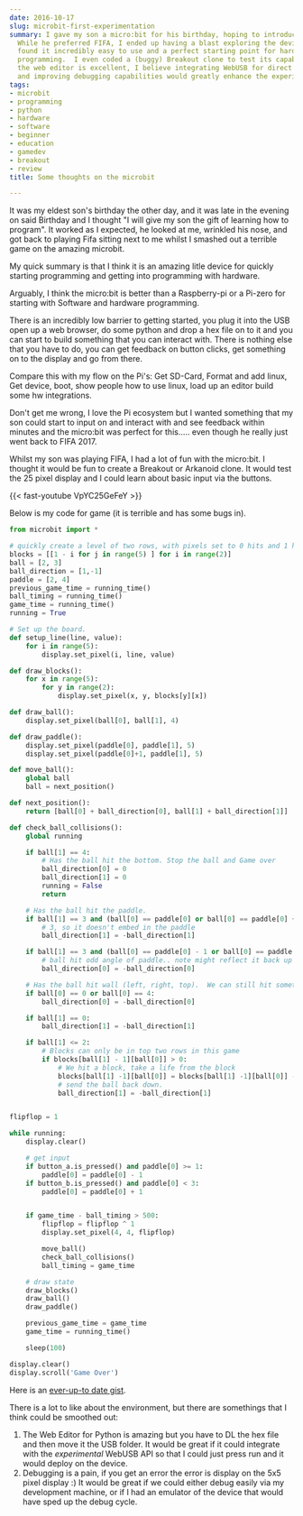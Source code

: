 ```yaml
---
date: 2016-10-17
slug: microbit-first-experimentation
summary: I gave my son a micro:bit for his birthday, hoping to introduce him to programming.
  While he preferred FIFA, I ended up having a blast exploring the device myself.  I
  found it incredibly easy to use and a perfect starting point for hardware and software
  programming.  I even coded a (buggy) Breakout clone to test its capabilities!  While
  the web editor is excellent, I believe integrating WebUSB for direct deployment
  and improving debugging capabilities would greatly enhance the experience.
tags:
- microbit
- programming
- python
- hardware
- software
- beginner
- education
- gamedev
- breakout
- review
title: Some thoughts on the microbit

---
```


It was my eldest son's birthday the other day, and it was late in the evening on
said Birthday and I thought "I will give my son the gift of learning how to
program". It worked as I expected, he looked at me, wrinkled his nose, and got
back to playing Fifa sitting next to me whilst I smashed out a terrible game on
the amazing microbit.

My quick summary is that I think it is an amazing litle device for quickly
starting programming and getting into programming with hardware.

Arguably, I think the micro:bit is better than a Raspberry-pi or a Pi-zero for
starting with Software and hardware programming.

There is an incredibly low barrier to getting started, you plug it into the USB
open up a web browser, do some python and drop a hex file on to it and you can
start to build something that you can interact with. There is nothing else that
you have to do, you can get feedback on button clicks, get something on to the
display and go from there.

Compare this with my flow on the Pi's: Get SD-Card, Format and add linux, Get
device, boot, show people how to use linux, load up an editor build some hw
integrations.

Don't get me wrong, I love the Pi ecosystem but I wanted something that my son
could start to input on and interact with and see feedback within minutes and
the micro:bit was perfect for this..... even though he really just went back
to FIFA 2017.

Whilst my son was playing FIFA, I had a lot of fun with the micro:bit. I thought
it would be fun to create a Breakout or Arkanoid clone.  It would test the 25
pixel display and I could learn about basic input via the buttons.

{{< fast-youtube VpYC25GeFeY >}}

Below is my code for game (it is terrible and has some bugs in).

```python
from microbit import *

# quickly create a level of two rows, with pixels set to 0 hits and 1 hits
blocks = [[1 - i for j in range(5) ] for i in range(2)]
ball = [2, 3]
ball_direction = [1,-1]
paddle = [2, 4]
previous_game_time = running_time()
ball_timing = running_time()
game_time = running_time()
running = True

# Set up the board.
def setup_line(line, value):
    for i in range(5):
        display.set_pixel(i, line, value)

def draw_blocks():
    for x in range(5):
        for y in range(2):
            display.set_pixel(x, y, blocks[y][x])

def draw_ball():
    display.set_pixel(ball[0], ball[1], 4)

def draw_paddle():
    display.set_pixel(paddle[0], paddle[1], 5)
    display.set_pixel(paddle[0]+1, paddle[1], 5)

def move_ball():
    global ball
    ball = next_position()

def next_position():
    return [ball[0] + ball_direction[0], ball[1] + ball_direction[1]]

def check_ball_collisions():
    global running

    if ball[1] == 4:
        # Has the ball hit the bottom. Stop the ball and Game over
        ball_direction[0] = 0
        ball_direction[1] = 0
        running = False
        return

    # Has the ball hit the paddle.
    if ball[1] == 3 and (ball[0] == paddle[0] or ball[0] == paddle[0] + 1):
        # 3, so it doesn't embed in the paddle
        ball_direction[1] = -ball_direction[1]

    if ball[1] == 3 and (ball[0] == paddle[0] - 1 or ball[0] == paddle[0] + 2):
        # ball hit odd angle of paddle.. note might reflect it back up one day
        ball_direction[0] = -ball_direction[0]

    # Has the ball hit wall (left, right, top).  We can still hit something
    if ball[0] == 0 or ball[0] == 4:
        ball_direction[0] = -ball_direction[0]

    if ball[1] == 0:
        ball_direction[1] = -ball_direction[1]

    if ball[1] <= 2:
        # Blocks can only be in top two rows in this game
        if blocks[ball[1] - 1][ball[0]] > 0:
            # We hit a block, take a life from the block
            blocks[ball[1] -1][ball[0]] = blocks[ball[1] -1][ball[0]] -1
            # send the ball back down.
            ball_direction[1] = -ball_direction[1]


flipflop = 1

while running:
    display.clear()

    # get input
    if button_a.is_pressed() and paddle[0] >= 1:
        paddle[0] = paddle[0] - 1
    if button_b.is_pressed() and paddle[0] < 3:
        paddle[0] = paddle[0] + 1


    if game_time - ball_timing > 500:
        flipflop = flipflop ^ 1
        display.set_pixel(4, 4, flipflop)

        move_ball()
        check_ball_collisions()
        ball_timing = game_time

    # draw state
    draw_blocks()
    draw_ball()
    draw_paddle()

    previous_game_time = game_time
    game_time = running_time()

    sleep(100)

display.clear()
display.scroll('Game Over')
```

Here is an [ever-up-to date gist](https://gist.github.com/PaulKinlan/235efaa3acc539b99e613a59097e4527).

There is a lot to like about the environment, but there are somethings that I
think could be smoothed out:

1. The Web Editor for Python is amazing but you have to DL the hex file and
   then move it the USB folder. It would be great if it could integrate with
   the *experimental* WebUSB API so that I could just press run and it would
   deploy on the device.
2. Debugging is a pain, if you get an error the error is display on the 5x5
   pixel display :)  It would be great if we could either debug easily via my
   development machine, or if I had an emulator of the device that would have
   sped up the debug cycle.